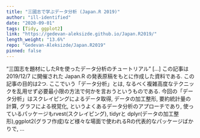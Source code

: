 ```yaml
---
title: "三國志で学ぶデータ分析 (Japan.R 2019)"
author: "ill-identified"
date: "2020-09-01"
tags: [Tidy, ggplot2]
link: "https://gedevan-aleksizde.github.io/Japan.R2019/"
length_weight: "13.6%"
repo: "Gedevan-Aleksizde/Japan.R2019"
pinned: false
---
```


“三国志を題材にしたRを使ったデータ分析のチュートリアル” [...] この記事は 2019/12/7 に開催された Japan.R の発表原稿をもとに作成した資料である. この記事の目的は2つ. ここでいう「データ分析」とは, なるべく複雑高度なテクニックを乱用せず必要最小限の方法で何かを言おうというものである. 今回の「データ分析」はスクレイピングによるデータ取得, データの加工整形, 要約統計量の計算, グラフによる視覚化, というよくあるデータ分析のアプローチであり, 使っているパッケージもrvest(スクレイピング), tidyrと dplyr(データの加工整形),ggplot2(グラフ作成)など様々な場面で使われるRの代表的なパッケージばかりで, ...
